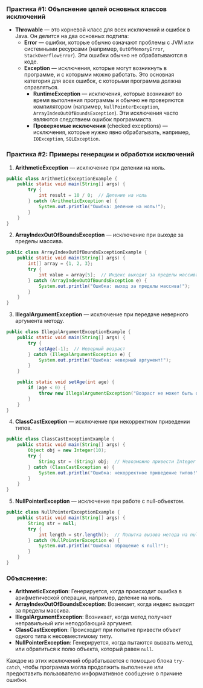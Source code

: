 ### Практика #1: Объяснение целей основных классов исключений

- **Throwable** — это корневой класс для всех исключений и ошибок в Java. Он делится на два основных подтипа:
  - **Error** — ошибки, которые обычно означают проблемы с JVM или системными ресурсами (например, `OutOfMemoryError`, `StackOverflowError`). Эти ошибки обычно не обрабатываются в коде.
  - **Exception** — исключения, которые могут возникнуть в программе, и с которыми можно работать. Это основная категория для всех ошибок, с которыми программа должна справляться.
    - **RuntimeException** — исключения, которые возникают во время выполнения программы и обычно не проверяются компилятором (например, `NullPointerException`, `ArrayIndexOutOfBoundsException`). Эти исключения часто являются следствием ошибок программиста.
    - **Проверяемые исключения** (checked exceptions) — исключения, которые нужно явно обрабатывать, например, `IOException`, `SQLException`.

### Практика #2: Примеры генерации и обработки исключений

1. **ArithmeticException** — исключение при делении на ноль.

```java
public class ArithmeticExceptionExample {
    public static void main(String[] args) {
        try {
            int result = 10 / 0;  // Деление на ноль
        } catch (ArithmeticException e) {
            System.out.println("Ошибка: деление на ноль!");
        }
    }
}
```

2. **ArrayIndexOutOfBoundsException** — исключение при выходе за пределы массива.

```java
public class ArrayIndexOutOfBoundsExceptionExample {
    public static void main(String[] args) {
        int[] array = {1, 2, 3};
        try {
            int value = array[5];  // Индекс выходит за пределы массива
        } catch (ArrayIndexOutOfBoundsException e) {
            System.out.println("Ошибка: выход за пределы массива!");
        }
    }
}
```

3. **IllegalArgumentException** — исключение при передаче неверного аргумента методу.

```java
public class IllegalArgumentExceptionExample {
    public static void main(String[] args) {
        try {
            setAge(-1);  // Неверный возраст
        } catch (IllegalArgumentException e) {
            System.out.println("Ошибка: неверный аргумент!");
        }
    }

    public static void setAge(int age) {
        if (age < 0) {
            throw new IllegalArgumentException("Возраст не может быть отрицательным");
        }
    }
}
```

4. **ClassCastException** — исключение при некорректном приведении типов.

```java
public class ClassCastExceptionExample {
    public static void main(String[] args) {
        Object obj = new Integer(10);
        try {
            String str = (String) obj;  // Невозможно привести Integer к String
        } catch (ClassCastException e) {
            System.out.println("Ошибка: некорректное приведение типов!");
        }
    }
}
```

5. **NullPointerException** — исключение при работе с null-объектом.

```java
public class NullPointerExceptionExample {
    public static void main(String[] args) {
        String str = null;
        try {
            int length = str.length();  // Попытка вызова метода на null
        } catch (NullPointerException e) {
            System.out.println("Ошибка: обращение к null!");
        }
    }
}
```

### Объяснение:

- **ArithmeticException**: Генерируется, когда происходит ошибка в арифметической операции, например, деление на ноль.
- **ArrayIndexOutOfBoundsException**: Возникает, когда индекс выходит за пределы массива.
- **IllegalArgumentException**: Возникает, когда метод получает неправильный или неподобающий аргумент.
- **ClassCastException**: Происходит при попытке привести объект одного типа к несовместимому типу.
- **NullPointerException**: Генерируется, когда пытаются вызвать метод или обратиться к полю объекта, который равен `null`.

Каждое из этих исключений обрабатывается с помощью блока `try-catch`, чтобы программа могла продолжить выполнение или предоставить пользователю информативное сообщение о причине ошибки.